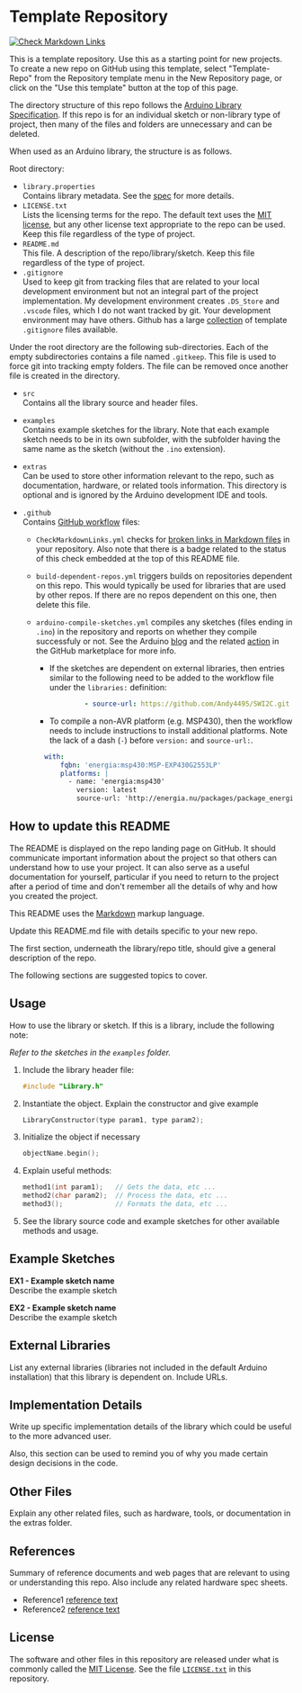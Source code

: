 # Template Repository

[![Check Markdown Links](https://github.com/Andy4495/Template-Repo/actions/workflows/CheckMarkdownLinks.yml/badge.svg)](https://github.com/Andy4495/Template-Repo/actions/workflows/CheckMarkdownLinks.yml)

This is a template repository. Use this as a starting point for new projects. To create a new repo on GitHub using this template, select "Template-Repo" from the Repository template menu in the New Repository page, or click on the "Use this template" button at the top of this page.

The directory structure of this repo follows the [Arduino Library Specification][1]. If this repo is for an individual sketch or non-library type of project, then many of the files and folders are unnecessary and can be deleted.

When used as an Arduino library, the structure is as follows.

Root directory:

- `library.properties`  
  Contains library metadata. See the [spec][1] for more details.
- `LICENSE.txt`  
  Lists the licensing terms for the repo. The default text uses the [MIT license][100], but any other license text appropriate to the repo can be used. Keep this file regardless of the type of project.
- `README.md`  
  This file. A description of the repo/library/sketch. Keep this file regardless of the type of project.
- `.gitignore`  
  Used to keep git from tracking files that are related to your local development environment but not an integral part of the project implementation. My development environment creates `.DS_Store` and `.vscode` files, which I do not want tracked by git. Your development environment may have others. Github has a large [collection][3] of template `.gitignore` files available.

Under the root directory are the following sub-directories. Each of the empty subdirectories contains a file named `.gitkeep`. This file is used to force git into tracking empty folders. The file can be removed once another file is created in the directory.

- `src`  
  Contains all the library source and header files.
- `examples`  
  Contains example sketches for the library. Note that each example sketch needs to be in its own subfolder, with the subfolder having the same name as the sketch (without the `.ino` extension).
- `extras`  
  Can be used to store other information relevant to the repo, such as documentation, hardware, or related tools information. This directory is optional and is ignored by the Arduino development IDE and tools.
- `.github`  
  Contains [GitHub workflow][8] files:
  
  - `CheckMarkdownLinks.yml` checks for [broken links in Markdown files][7] in your repository. Also note that there is a badge related to the status of this check embedded at the top of this README file.

  - `build-dependent-repos.yml` triggers builds on repositories dependent on this repo. This would typically be used for libraries that are used by other repos. If there are no repos dependent on this one, then delete this file.

  - `arduino-compile-sketches.yml` compiles any sketches (files ending in `.ino`) in the repository and reports on whether they compile successfuly or not. See the Arduino [blog][5] and the related [action][6] in the GitHub marketplace for more info.

    - If the sketches are dependent on external libraries, then entries similar to the following need to be added to the workflow file under the `libraries:` definition:

    ```yaml
                - source-url: https://github.com/Andy4495/SWI2C.git
    ```

    - To compile a non-AVR platform (e.g. MSP430), then the workflow needs to include instructions to install additional platforms. Note the lack of a dash (`-`) before `version:` and `source-url:`.

    ```yaml
      with:
          fqbn: 'energia:msp430:MSP-EXP430G2553LP'
          platforms: |
            - name: 'energia:msp430'
              version: latest
              source-url: 'http://energia.nu/packages/package_energia_index.json'
    ```

## How to update this README

The README is displayed on the repo landing page on GitHub. It should communicate important information about the project so that others can understand how to use your project. It can also serve as a useful documentation for yourself, particular if you need to return to the project after a period of time and don't remember all the details of why and how you created the project.

This README uses the [Markdown][2] markup language.

Update this README.md file with details specific to your new repo.

The first section, underneath the library/repo title, should give a general description of the repo.

The following sections are suggested topics to cover.

## Usage

How to use the library or sketch. If this is a library, include the following note:

*Refer to the sketches in the `examples` folder.*

1. Include the library header file:  

    ```C++
    #include "Library.h"
    ```

2. Instantiate the object. Explain the constructor and give example

    ```C++
    LibraryConstructor(type param1, type param2);
    ```

3. Initialize the object if necessary

    ```C++
    objectName.begin();
    ```

4. Explain useful methods:

    ```C++
    method1(int param1);   // Gets the data, etc ...
    method2(char param2);  // Process the data, etc ...
    method3();             // Formats the data, etc ...
    ```

5. See the library source code and example sketches for other available methods and usage.

## Example Sketches

**EX1 - Example sketch name**  
Describe the example sketch

**EX2 - Example sketch name**  
Describe the example sketch

## External Libraries

List any external libraries (libraries not included in the default Arduino installation) that this library is dependent on. Include URLs.

## Implementation Details

Write up specific implementation details of the library which could be useful to the more advanced user.

Also, this section can be used to remind you of why you made certain design decisions in the code.

## Other Files

Explain any other related files, such as hardware, tools, or documentation in the extras folder.

## References

Summary of reference documents and web pages that are relevant to using or understanding this repo. Also include any related hardware spec sheets.

- Reference1 [reference text][1]
- Reference2 [reference text][2]

## License

The software and other files in this repository are released under what is commonly called the [MIT License][100]. See the file [`LICENSE.txt`][101] in this repository.

[1]: https://arduino.github.io/arduino-cli/latest/library-specification/
[2]: https://daringfireball.net/projects/markdown/
[3]: https://github.com/github/gitignore
[5]: https://blog.arduino.cc/2021/04/09/test-your-arduino-projects-with-github-actions/
[6]: https://github.com/marketplace/actions/compile-arduino-sketches
[7]: https://github.com/marketplace/actions/markdown-link-check
[8]: https://docs.github.com/en/actions/using-workflows
[100]: https://choosealicense.com/licenses/mit/
[101]: ./LICENSE.txt
[200]: https://github.com/Andy4495/Template-Repo

[//]: # (This is a way to hack a comment in Markdown. This will not be displayed when rendered.)
